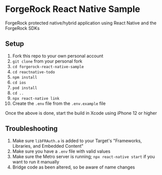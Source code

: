 # ForgeRock React Native Sample

ForgeRock protected native/hybrid application using React Native and the ForgeRock SDKs

## Setup

1. Fork this repo to your own personal account
2. `git clone` from your personal fork
3. `cd forgerock-react-native-sample`
4. `cd reactnative-todo`
5. `npm install`
6. `cd ios`
7. `pod install`
8. `cd ..`
9. `npx react-native link`
10. Create the `.env` file from the `.env.example` file

Once the above is done, start the build in Xcode using iPhone 12 or higher

## Troubleshooting

1. Make sure `libFRAuth.a` is added to your Target's "Frameworks, Libraries, and Embedded Content"
2. Make sure you have a `.env` file with valid values
3. Make sure the Metro server is running; `npx react-native start` if you want to run it manually
4. Bridge code as been altered, so be aware of name changes
